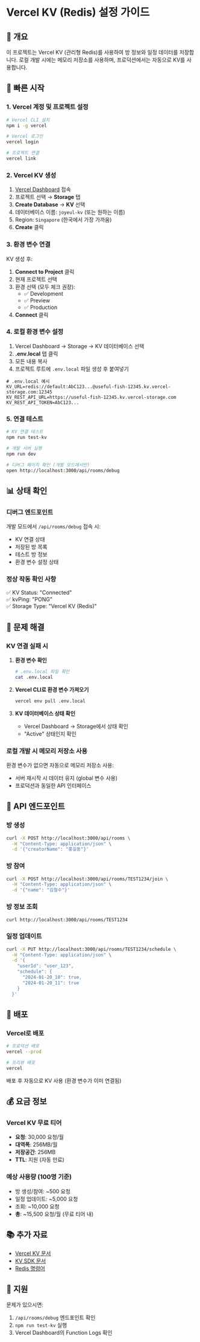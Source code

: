 # Vercel KV (Redis) 설정 가이드

## 📌 개요
이 프로젝트는 Vercel KV (관리형 Redis)를 사용하여 방 정보와 일정 데이터를 저장합니다.
로컬 개발 시에는 메모리 저장소를 사용하며, 프로덕션에서는 자동으로 KV를 사용합니다.

## 🚀 빠른 시작

### 1. Vercel 계정 및 프로젝트 설정
```bash
# Vercel CLI 설치
npm i -g vercel

# Vercel 로그인
vercel login

# 프로젝트 연결
vercel link
```

### 2. Vercel KV 생성
1. [Vercel Dashboard](https://vercel.com/dashboard) 접속
2. 프로젝트 선택 → **Storage** 탭
3. **Create Database** → **KV** 선택
4. 데이터베이스 이름: `joyeul-kv` (또는 원하는 이름)
5. Region: `Singapore` (한국에서 가장 가까움)
6. **Create** 클릭

### 3. 환경 변수 연결
KV 생성 후:
1. **Connect to Project** 클릭
2. 현재 프로젝트 선택
3. 환경 선택 (모두 체크 권장):
   - ✅ Development
   - ✅ Preview  
   - ✅ Production
4. **Connect** 클릭

### 4. 로컬 환경 변수 설정
1. Vercel Dashboard → Storage → KV 데이터베이스 선택
2. **.env.local** 탭 클릭
3. 모든 내용 복사
4. 프로젝트 루트에 `.env.local` 파일 생성 후 붙여넣기

```env
# .env.local 예시
KV_URL=redis://default:AbC123...@useful-fish-12345.kv.vercel-storage.com:12345
KV_REST_API_URL=https://useful-fish-12345.kv.vercel-storage.com
KV_REST_API_TOKEN=AbC123...
```

### 5. 연결 테스트
```bash
# KV 연결 테스트
npm run test-kv

# 개발 서버 실행
npm run dev

# 디버그 페이지 확인 (개발 모드에서만)
open http://localhost:3000/api/rooms/debug
```

## 📊 상태 확인

### 디버그 엔드포인트
개발 모드에서 `/api/rooms/debug` 접속 시:
- KV 연결 상태
- 저장된 방 목록
- 테스트 방 정보
- 환경 변수 설정 상태

### 정상 작동 확인 사항
✅ KV Status: "Connected"  
✅ kvPing: "PONG"  
✅ Storage Type: "Vercel KV (Redis)"

## 🔧 문제 해결

### KV 연결 실패 시
1. **환경 변수 확인**
   ```bash
   # .env.local 파일 확인
   cat .env.local
   ```

2. **Vercel CLI로 환경 변수 가져오기**
   ```bash
   vercel env pull .env.local
   ```

3. **KV 데이터베이스 상태 확인**
   - Vercel Dashboard → Storage에서 상태 확인
   - "Active" 상태인지 확인

### 로컬 개발 시 메모리 저장소 사용
환경 변수가 없으면 자동으로 메모리 저장소 사용:
- 서버 재시작 시 데이터 유지 (global 변수 사용)
- 프로덕션과 동일한 API 인터페이스

## 📝 API 엔드포인트

### 방 생성
```bash
curl -X POST http://localhost:3000/api/rooms \
  -H "Content-Type: application/json" \
  -d '{"creatorName": "홍길동"}'
```

### 방 참여
```bash
curl -X POST http://localhost:3000/api/rooms/TEST1234/join \
  -H "Content-Type: application/json" \
  -d '{"name": "김철수"}'
```

### 방 정보 조회
```bash
curl http://localhost:3000/api/rooms/TEST1234
```

### 일정 업데이트
```bash
curl -X PUT http://localhost:3000/api/rooms/TEST1234/schedule \
  -H "Content-Type: application/json" \
  -d '{
    "userId": "user_123",
    "schedule": {
      "2024-01-20_10": true,
      "2024-01-20_11": true
    }
  }'
```

## 🚢 배포

### Vercel로 배포
```bash
# 프로덕션 배포
vercel --prod

# 프리뷰 배포
vercel
```

배포 후 자동으로 KV 사용 (환경 변수가 이미 연결됨)

## 💰 요금 정보

### Vercel KV 무료 티어
- **요청**: 30,000 요청/월
- **대역폭**: 256MB/월
- **저장공간**: 256MB
- **TTL**: 지원 (자동 만료)

### 예상 사용량 (100명 기준)
- 방 생성/참여: ~500 요청
- 일정 업데이트: ~5,000 요청
- 조회: ~10,000 요청
- **총**: ~15,500 요청/월 (무료 티어 내)

## 📚 추가 자료
- [Vercel KV 문서](https://vercel.com/docs/storage/vercel-kv)
- [KV SDK 문서](https://github.com/vercel/storage/tree/main/packages/kv)
- [Redis 명령어](https://redis.io/commands)

## 🤝 지원
문제가 있으시면:
1. `/api/rooms/debug` 엔드포인트 확인
2. `npm run test-kv` 실행
3. Vercel Dashboard의 Function Logs 확인
